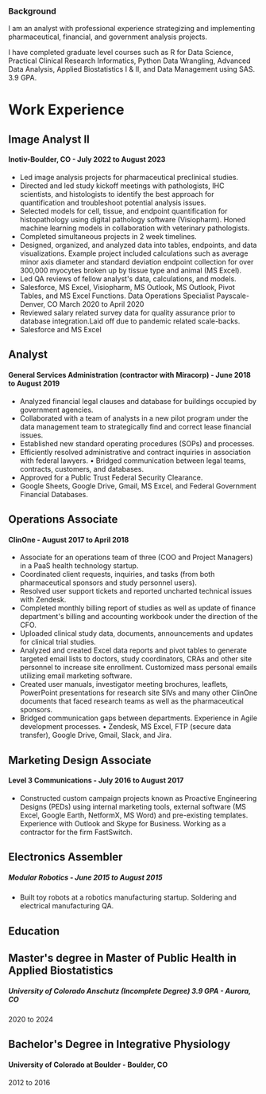 ### Background
I am an analyst with professional experience strategizing and implementing pharmaceutical, financial, and government analysis projects.

I have completed graduate level courses such as R for Data Science, Practical Clinical Research Informatics, Python Data Wrangling, Advanced Data Analysis, Applied Biostatistics I & II, and Data Management using SAS. 3.9 GPA.

# Work Experience 

## Image Analyst II
#### Inotiv-Boulder, CO - July 2022 to August 2023
- Led image analysis projects for pharmaceutical preclinical studies.
-  Directed and led study kickoff meetings with pathologists, IHC scientists, and histologists to identify the best approach for quantification and troubleshoot potential analysis issues.
-  Selected models for cell, tissue, and endpoint quantification for histopathology using digital pathology software (Visiopharm). Honed machine learning models in collaboration with veterinary pathologists.
-  Completed simultaneous projects in 2 week timelines.
-  Designed, organized, and analyzed data into tables, endpoints, and data visualizations. Example project included calculations such as average minor axis diameter and standard deviation endpoint collection for over 300,000 myocytes broken up by tissue type and animal (MS Excel).
-  Led QA reviews of fellow analyst's data, calculations, and models.
-  Salesforce, MS Excel, Visiopharm, MS Outlook, MS Outlook, Pivot Tables, and MS Excel Functions.
Data Operations Specialist
Payscale-Denver, CO March 2020 to April 2020
-  Reviewed salary related survey data for quality assurance prior to database integration.Laid off due to pandemic related scale-backs.
-  Salesforce and MS Excel

## Analyst
#### General Services Administration (contractor with Miracorp) - June 2018 to August 2019
- Analyzed financial legal clauses and database for buildings occupied by government agencies.
- Collaborated with a team of analysts in a new pilot program under the data management team to strategically find and correct lease financial issues.
- Established new standard operating procedures (SOPs) and processes.
- Efficiently resolved administrative and contract inquiries in association with federal lawyers. • Bridged communication between legal teams, contracts, customers, and databases.
- Approved for a Public Trust Federal Security Clearance.
- Google Sheets, Google Drive, Gmail, MS Excel, and Federal Government Financial Databases.
 
## Operations Associate
#### ClinOne - August 2017 to April 2018
- Associate for an operations team of three (COO and Project Managers) in a PaaS health technology startup.
- Coordinated client requests, inquiries, and tasks (from both pharmaceutical sponsors and study personnel users).
- Resolved user support tickets and reported uncharted technical issues with Zendesk.
- Completed monthly billing report of studies as well as update of finance department's billing and accounting workbook under the direction of the CFO.
- Uploaded clinical study data, documents, announcements and updates for clinical trial studies.
- Analyzed and created Excel data reports and pivot tables to generate targeted email lists to doctors, study coordinators, CRAs and other site personnel to increase site enrollment. Customized mass personal emails utilizing email marketing software.
- Created user manuals, investigator meeting brochures, leaflets, PowerPoint presentations for research site SIVs and many other ClinOne documents that faced research teams as well as the pharmaceutical sponsors.
- Bridged communication gaps between departments. Experience in Agile development processes. • Zendesk, MS Excel, FTP (secure data transfer), Google Drive, Gmail, Slack, and Jira.
## Marketing Design Associate
#### Level 3 Communications - July 2016 to August 2017
- Constructed custom campaign projects known as Proactive Engineering Designs (PEDs) using internal marketing tools, external software (MS Excel, Google Earth, NetformX, MS Word) and pre-existing templates. Experience with Outlook and Skype for Business. Working as a contractor for the firm FastSwitch.
## Electronics Assembler
##### Modular Robotics - June 2015 to August 2015
- Built toy robots at a robotics manufacturing startup. Soldering and electrical manufacturing QA.


## Education

## Master's degree in Master of Public Health in Applied Biostatistics
##### University of Colorado Anschutz (Incomplete Degree) 3.9 GPA - Aurora, CO
2020 to 2024
## Bachelor's Degree in Integrative Physiology
#### University of Colorado at Boulder - Boulder, CO
2012 to 2016
